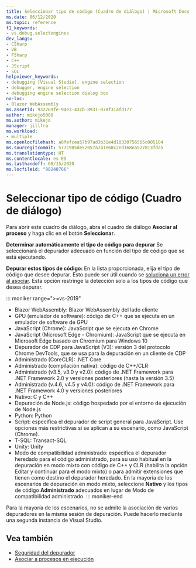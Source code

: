 ```yaml
---
title: Seleccionar tipo de código (Cuadro de diálogo) | Microsoft Docs
ms.date: 06/12/2020
ms.topic: reference
f1_keywords:
- vs.debug.selectengines
dev_langs:
- CSharp
- VB
- FSharp
- C++
- JScript
- SQL
helpviewer_keywords:
- debugging [Visual Studio], engine selection
- debugger, engine selection
- debugging engine selection dialog box
no-loc:
- Blazor WebAssembly
ms.assetid: 932269fe-94e3-43cb-8931-078f31afd177
author: mikejo5000
ms.author: mikejo
manager: jillfra
ms.workload:
- multiple
ms.openlocfilehash: a6fefcea57b97ad3b31e4d10330756565c005184
ms.sourcegitcommit: 577c905de52057a741e68c2ed168ea527813fda5
ms.translationtype: HT
ms.contentlocale: es-ES
ms.lasthandoff: 08/15/2020
ms.locfileid: "88248766"
---
```

# <a name="select-code-type-dialog-box"></a>Seleccionar tipo de código (Cuadro de diálogo)

Para abrir este cuadro de diálogo, abra el cuadro de diálogo **Asociar al proceso** y haga clic en el botón **Seleccionar**.

**Determinar automáticamente el tipo de código para depurar** Se seleccionará el depurador adecuado en función del tipo de código que se está ejecutando.

**Depurar estos tipos de código:** En la lista proporcionada, elija el tipo de código que desee depurar. Esto puede ser útil cuando se [soluciona un error al asociar](../debugger/attach-to-running-processes-with-the-visual-studio-debugger.md#BKMK_Troubleshoot_attach_errors). Esta opción restringe la detección solo a los tipos de código que desea depurar.

::: moniker range=">=vs-2019"
- Blazor WebAssembly: Blazor WebAssembly del lado cliente
- GPU (emulador de software): código de C++ que se ejecuta en un emulador de software de GPU
- JavaScript (Chrome): JavaScript que se ejecuta en Chrome
- JavaScript (Microsoft Edge - Chromium): JavaScript que se ejecuta en Microsoft Edge basado en Chromium para Windows 10
- Depurador de CDP para JavaScript (V3): versión 3 del protocolo Chrome DevTools, que se usa para la depuración en un cliente de CDP
- Administrado (CoreCLR): .NET Core
- Administrado (compilación nativa): código de C++/CLR
- Administrado (v3.5, v3.0 y v2.0): código de .NET Framework para .NET Framework 2.0 y versiones posteriores (hasta la versión 3.5)
- Administrado (v.4.6, v4.5 y v4.0): código de .NET Framework para .NET Framework 4.0 y versiones posteriores
- Nativo: C y C++
- Depuración de Node.js: código hospedado por el entorno de ejecución de Node.js
- Python: Python 
- Script: especifica el depurador de script general para JavaScript. Use opciones más restrictivas si se aplican a su escenario, como JavaScript (Chrome).
- T-SQL: Transact-SQL
- Unity: Unity
- Modo de compatibilidad administrado: especifica el depurador heredado para el código administrado, para su uso habitual en la depuración en modo mixto con código de C++ y CLR (habilita la opción Editar y continuar para el modo mixto) o para admitir extensiones que tienen como destino el depurador heredado. En la mayoría de los escenarios de depuración en modo mixto, seleccione **Nativo** y los tipos de código **Administrado** adecuados en lugar de Modo de compatibilidad administrado.
::: moniker-end

Para la mayoría de los escenarios, no se admite la asociación de varios depuradores en la misma sesión de depuración. Puede hacerlo mediante una segunda instancia de Visual Studio.

## <a name="see-also"></a>Vea también
- [Seguridad del depurador](../debugger/debugger-security.md)
- [Asociar a procesos en ejecución](../debugger/attach-to-running-processes-with-the-visual-studio-debugger.md)
